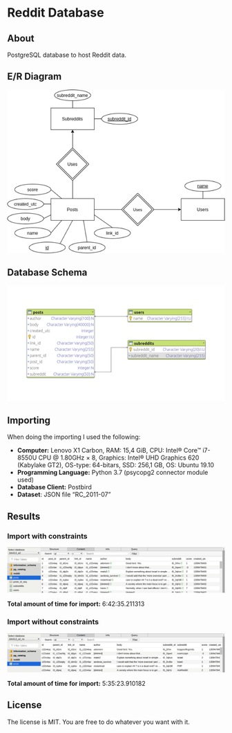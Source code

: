 # Reddit Database

## About
PostgreSQL database to host Reddit data.

## E/R Diagram

![Reddit Database Screenshot 1](screenshot_1.png)

## Database Schema

![Reddit Database Screenshot 2](screenshot_2.png)

## Importing

When doing the importing I used the following:

- **Computer:** Lenovo X1 Carbon, RAM: 15,4 GiB, CPU: Intel® Core™ i7-8550U CPU @ 1.80GHz × 8, Graphics: Intel® UHD Graphics 620 (Kabylake GT2), OS-type: 64-bitars, SSD: 256,1 GB, OS: Ubuntu 19.10 
- **Programming Language:** Python 3.7 (psycopg2 connector module used)
- **Database Client:** Postbird
- **Dataset**: JSON file “RC_2011-07”

## Results

### Import with constraints

![Reddit Database Screenshot 3](screenshot_3.png)<br />

**Total amount of time for import:** 6:42:35.211313

### Import without constraints

![Reddit Database Screenshot 4](screenshot_4.png)<br />

**Total amount of time for import:** 5:35:23.910182

## License

The license is MIT. You are free to do whatever you want with it.
